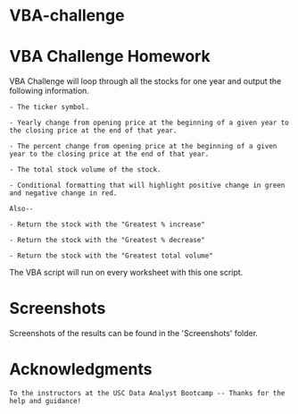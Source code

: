 # VBA-challenge
# VBA Challenge Homework

VBA Challenge will loop through all the stocks for one year and output the following information.

	- The ticker symbol.

	- Yearly change from opening price at the beginning of a given year to the closing price at the end of that year.

	- The percent change from opening price at the beginning of a given year to the closing price at the end of that year.

	- The total stock volume of the stock.

	- Conditional formatting that will highlight positive change in green and negative change in red.

	Also--

	- Return the stock with the "Greatest % increase"

	- Return the stock with the "Greatest % decrease" 

	- Return the stock with the "Greatest total volume"

The VBA script will run on every worksheet with this one script.

# Screenshots
Screenshots of the results can be found in the 'Screenshots' folder.

# Acknowledgments

    To the instructors at the USC Data Analyst Bootcamp -- Thanks for the help and guidance!
